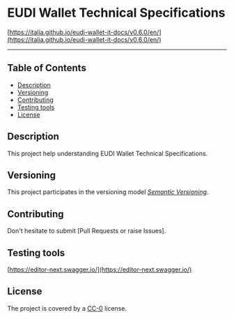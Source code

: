 # EUDI Wallet Technical Specifications

 [https://italia.github.io/eudi-wallet-it-docs/v0.6.0/en/](https://italia.github.io/eudi-wallet-it-docs/v0.6.0/en/)

---

## Table of Contents

- [Description](#description)
- [Versioning](#versioning)
- [Contributing](#how-to-contribute)
- [Testing tools](#testing-tools)
- [License](#license)

## Description

This project help understanding EUDI Wallet Technical Specifications.

## Versioning

This project participates in the versioning model [*Semantic Versioning*](https://semver.org/).

## Contributing

Don't hesitate to submit [Pull Requests or raise Issues].

## Testing tools
[https://editor-next.swagger.io/](https://editor-next.swagger.io/)

## License

The project is covered by a [CC-0](LICENSE) license.

